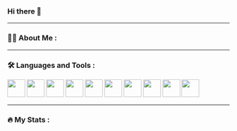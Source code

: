

### Hi there 👋

---

### :man_technologist: About Me :

---

### :hammer_and_wrench: Languages and Tools :
<div>
 <img src="https://cdn.jsdelivr.net/gh/devicons/devicon/icons/circleci/circleci-plain.svg" width="40"/>
 <img src="https://cdn.jsdelivr.net/gh/devicons/devicon/icons/gitlab/gitlab-original.svg" width="40"/> 
 <img src="https://cdn.jsdelivr.net/gh/devicons/devicon/icons/git/git-original.svg" width="40"/>
 <img src="https://cdn.jsdelivr.net/gh/devicons/devicon/icons/googlecloud/googlecloud-original.svg" width="40"/>
 <img src="https://cdn.jsdelivr.net/gh/devicons/devicon/icons/javascript/javascript-original.svg" width="40"/>
 <img src="https://cdn.jsdelivr.net/gh/devicons/devicon/icons/babel/babel-original.svg" width="40"/>
 <img src="https://cdn.jsdelivr.net/gh/devicons/devicon/icons/angularjs/angularjs-plain.svg" width="40"/>
 <img src="https://cdn.jsdelivr.net/gh/devicons/devicon/icons/firebase/firebase-plain.svg" width="40"/>
 <img src="https://cdn.jsdelivr.net/gh/devicons/devicon/icons/nextjs/nextjs-line.svg" width="40"/>
 <img src="https://cdn.jsdelivr.net/gh/devicons/devicon/icons/spring/spring-original-wordmark.svg" width="40"/>
</div>

---

### :fire: My Stats :
